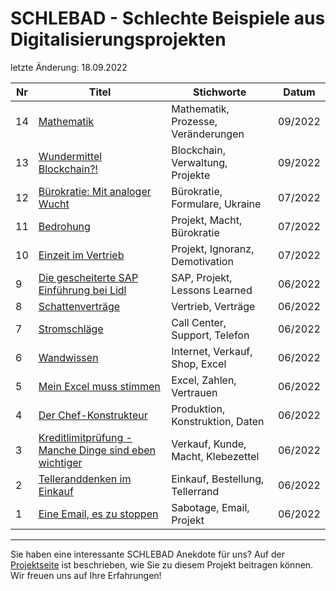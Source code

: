 # SCHLEBAD - Schlechte Beispiele aus Digitalisierungsprojekten

letzte Änderung: 18.09.2022


| Nr   | Titel                                                                                   | Stichworte                           | Datum           |
|------| --------------------------------------------------------------------------------------- |--------------------------------------|-----------------|
|   14 | [Mathematik](/schlebad/14_mathematik.md)                                                | Mathematik, Prozesse, Veränderungen  | 09/2022         |
|   13 | [Wundermittel Blockchain?!](/schlebad/13_blockchain.md)                                 | Blockchain, Verwaltung, Projekte     | 09/2022         |
|   12 | [Bürokratie: Mit analoger Wucht](/schlebad/12_analoge_wucht.md)                         | Bürokratie, Formulare, Ukraine       | 07/2022         |
|   11 | [Bedrohung](/schlebad/11_bedrohung.md)                                                  | Projekt, Macht, Bürokratie           | 07/2022         |
|   10 | [Einzeit im Vertrieb](/schlebad/10_eiszeit.md)                                          | Projekt, Ignoranz, Demotivation      | 07/2022         |
|    9 | [Die gescheiterte SAP Einführung bei Lidl](/schlebad/9_sap_lidl.md)                     | SAP, Projekt, Lessons Learned        | 06/2022         |
|    8 | [Schattenverträge](/schlebad/8_schattenvertraege.md)                                    | Vertrieb, Verträge                   | 06/2022         |
|    7 | [Stromschläge](/schlebad/7_stromschlaege.md)                                            | Call Center, Support, Telefon        | 06/2022         |
|    6 | [Wandwissen](/schlebad/6_wandwissen.md)                                                 | Internet, Verkauf, Shop, Excel       | 06/2022         |
|    5 | [Mein Excel muss stimmen](/schlebad/5_excel_vertrauen.md)                               | Excel, Zahlen, Vertrauen             | 06/2022         |
|    4 | [Der Chef-Konstrukteur](/schlebad/4_chef_konstrukteur.md)                               | Produktion, Konstruktion, Daten      | 06/2022         |
|    3 | [Kreditlimitprüfung - Manche Dinge sind eben wichtiger](/schlebad/3_kreditlimit.md)     | Verkauf, Kunde, Macht, Klebezettel   | 06/2022         |
|    2 | [Telleranddenken im Einkauf](schlebad/2_tellerrand.md)                                  | Einkauf, Bestellung, Tellerrand      | 06/2022         |
|    1 | [Eine Email, es zu stoppen](schlebad/1_sabotage_email.md)                               | Sabotage, Email, Projekt             | 06/2022         |



---

Sie haben eine interessante SCHLEBAD Anekdote für uns? Auf der [Projektseite](https://sapstammtisch.github.io/gusbad) ist beschrieben, wie Sie zu diesem Projekt beitragen können. Wir freuen uns auf Ihre Erfahrungen!  
